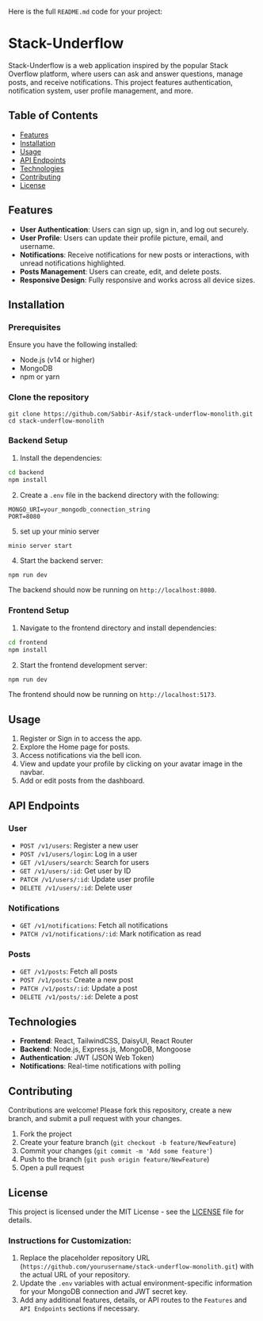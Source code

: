 Here is the full `README.md` code for your project:

# Stack-Underflow

Stack-Underflow is a web application inspired by the popular Stack Overflow platform, where users can ask and answer questions, manage posts, and receive notifications. This project features authentication, notification system, user profile management, and more.

## Table of Contents

- [Features](#features)
- [Installation](#installation)
- [Usage](#usage)
- [API Endpoints](#api-endpoints)
- [Technologies](#technologies)
- [Contributing](#contributing)
- [License](#license)

## Features

- **User Authentication**: Users can sign up, sign in, and log out securely.
- **User Profile**: Users can update their profile picture, email, and username.
- **Notifications**: Receive notifications for new posts or interactions, with unread notifications highlighted.
- **Posts Management**: Users can create, edit, and delete posts.
- **Responsive Design**: Fully responsive and works across all device sizes.

## Installation

### Prerequisites

Ensure you have the following installed:

- Node.js (v14 or higher)
- MongoDB
- npm or yarn

### Clone the repository

```
git clone https://github.com/Sabbir-Asif/stack-underflow-monolith.git
cd stack-underflow-monolith
```

### Backend Setup

1. Install the dependencies:

```bash
cd backend
npm install
```

2. Create a `.env` file in the backend directory with the following:

```
MONGO_URI=your_mongodb_connection_string
PORT=8080
```
5. set up your minio server

```
minio server start

```

4. Start the backend server:

```bash
npm run dev
```

The backend should now be running on `http://localhost:8080`.

### Frontend Setup

1. Navigate to the frontend directory and install dependencies:

```bash
cd frontend
npm install
```

2. Start the frontend development server:

```bash
npm run dev
```

The frontend should now be running on `http://localhost:5173`.

## Usage

1. Register or Sign in to access the app.
2. Explore the Home page for posts.
3. Access notifications via the bell icon.
4. View and update your profile by clicking on your avatar image in the navbar.
5. Add or edit posts from the dashboard.

## API Endpoints

### User

- `POST /v1/users`: Register a new user
- `POST /v1/users/login`: Log in a user
- `GET /v1/users/search`: Search for users
- `GET /v1/users/:id`: Get user by ID
- `PATCH /v1/users/:id`: Update user profile
- `DELETE /v1/users/:id`: Delete user

### Notifications

- `GET /v1/notifications`: Fetch all notifications
- `PATCH /v1/notifications/:id`: Mark notification as read

### Posts

- `GET /v1/posts`: Fetch all posts
- `POST /v1/posts`: Create a new post
- `PATCH /v1/posts/:id`: Update a post
- `DELETE /v1/posts/:id`: Delete a post

## Technologies

- **Frontend**: React, TailwindCSS, DaisyUI, React Router
- **Backend**: Node.js, Express.js, MongoDB, Mongoose
- **Authentication**: JWT (JSON Web Token)
- **Notifications**: Real-time notifications with polling

## Contributing

Contributions are welcome! Please fork this repository, create a new branch, and submit a pull request with your changes.

1. Fork the project
2. Create your feature branch (`git checkout -b feature/NewFeature`)
3. Commit your changes (`git commit -m 'Add some feature'`)
4. Push to the branch (`git push origin feature/NewFeature`)
5. Open a pull request

## License

This project is licensed under the MIT License - see the [LICENSE](LICENSE) file for details.

### Instructions for Customization:
1. Replace the placeholder repository URL (`https://github.com/yourusername/stack-underflow-monolith.git`) with the actual URL of your repository.
2. Update the `.env` variables with actual environment-specific information for your MongoDB connection and JWT secret key.
3. Add any additional features, details, or API routes to the `Features` and `API Endpoints` sections if necessary.